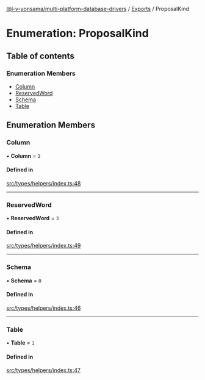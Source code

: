 [@l-v-yonsama/multi-platform-database-drivers](../README.md) / [Exports](../modules.md) / ProposalKind

# Enumeration: ProposalKind

## Table of contents

### Enumeration Members

- [Column](ProposalKind.md#column)
- [ReservedWord](ProposalKind.md#reservedword)
- [Schema](ProposalKind.md#schema)
- [Table](ProposalKind.md#table)

## Enumeration Members

### Column

• **Column** = ``2``

#### Defined in

[src/types/helpers/index.ts:48](https://github.com/l-v-yonsama/db-drivers/blob/008475a84bd680a123ece8a499deffe65fc9dfec/src/types/helpers/index.ts#L48)

___

### ReservedWord

• **ReservedWord** = ``3``

#### Defined in

[src/types/helpers/index.ts:49](https://github.com/l-v-yonsama/db-drivers/blob/008475a84bd680a123ece8a499deffe65fc9dfec/src/types/helpers/index.ts#L49)

___

### Schema

• **Schema** = ``0``

#### Defined in

[src/types/helpers/index.ts:46](https://github.com/l-v-yonsama/db-drivers/blob/008475a84bd680a123ece8a499deffe65fc9dfec/src/types/helpers/index.ts#L46)

___

### Table

• **Table** = ``1``

#### Defined in

[src/types/helpers/index.ts:47](https://github.com/l-v-yonsama/db-drivers/blob/008475a84bd680a123ece8a499deffe65fc9dfec/src/types/helpers/index.ts#L47)

